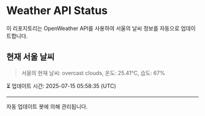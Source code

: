 
# Weather API Status

이 리포지토리는 OpenWeather API를 사용하여 서울의 날씨 정보를 자동으로 업데이트합니다.

## 현재 서울 날씨
> 서울의 현재 날씨: overcast clouds, 온도: 25.41°C, 습도: 67%

⏳ 업데이트 시간: 2025-07-15 05:58:35 (UTC)

---
자동 업데이트 봇에 의해 관리됩니다.
